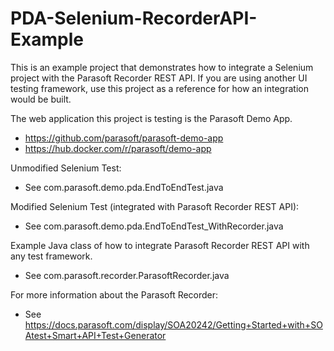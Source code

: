 # PDA-Selenium-RecorderAPI-Example
This is an example project that demonstrates how to integrate a Selenium project with the Parasoft Recorder REST API.  If you are using another UI testing framework, use this project as a reference for how an integration would be built.

The web application this project is testing is the Parasoft Demo App.
- https://github.com/parasoft/parasoft-demo-app
- https://hub.docker.com/r/parasoft/demo-app

Unmodified Selenium Test:
- See com.parasoft.demo.pda.EndToEndTest.java

Modified Selenium Test (integrated with Parasoft Recorder REST API):
- See com.parasoft.demo.pda.EndToEndTest_WithRecorder.java

Example Java class of how to integrate Parasoft Recorder REST API with any test framework.
- See com.parasoft.recorder.ParasoftRecorder.java

For more information about the Parasoft Recorder:
- See https://docs.parasoft.com/display/SOA20242/Getting+Started+with+SOAtest+Smart+API+Test+Generator
